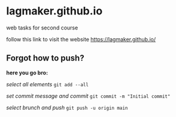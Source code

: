 # lagmaker.github.io

web tasks for second course

follow this link to visit the website <https://lagmaker.github.io/>

## Forgot how to push?

**here you go bro:**

*select all elements*
`git add --all`

*set commit message and commit*
`git commit -m "Initial commit"`

*select brunch and push*
`git push -u origin main`
